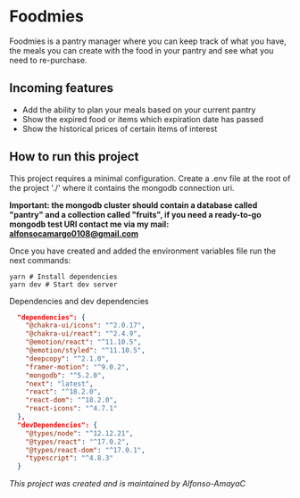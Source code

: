 # Foodmies

Foodmies is a pantry manager where you can keep track of what you have, the meals you can create with the food in your pantry and see what you need to re-purchase.

## Incoming features

- Add the ability to plan your meals based on your current pantry
- Show the expired food or items which expiration date has passed
- Show the historical prices of certain items of interest


## How to run this project

This project requires a minimal configuration. Create a .env file at the root of the project './' where it contains the mongodb connection uri. 

**Important: the mongodb cluster should contain a database called "pantry" and a collection called "fruits", if you need a ready-to-go mongodb test URI contact me via my mail: [alfonsocamargo0108@gmail.com](mailto:alfonsocamargo0108@gmail.com)**

Once you have created and added the environment variables file run the next commands:

```console
yarn # Install dependencies
yarn dev # Start dev server
```
Dependencies and dev dependencies
```json
  "dependencies": {
    "@chakra-ui/icons": "^2.0.17",
    "@chakra-ui/react": "^2.4.9",
    "@emotion/react": "^11.10.5",
    "@emotion/styled": "^11.10.5",
    "deepcopy": "^2.1.0",
    "framer-motion": "^9.0.2",
    "mongodb": "^5.2.0",
    "next": "latest",
    "react": "^18.2.0",
    "react-dom": "^18.2.0",
    "react-icons": "^4.7.1"
  },
  "devDependencies": {
    "@types/node": "^12.12.21",
    "@types/react": "^17.0.2",
    "@types/react-dom": "^17.0.1",
    "typescript": "^4.8.3"
  }
```


*This project was created and is maintained by Alfonso-AmayaC*

